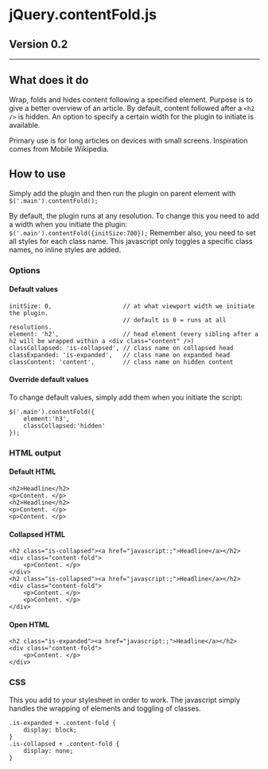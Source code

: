 # jQuery.contentFold.js

## Version 0.2

***

## What does it do

Wrap, folds and hides content following a specified element. Purpose is to give a better overview of an article. By default, content followed after a `<h2 />` is hidden. An option to specify a certain width for the plugin to initiate is available. 

Primary use is for long articles on devices with small screens. Inspiration comes from Mobile Wikipedia.

## How to use

Simply add the plugin and then run the plugin on parent element with `$('.main').contentFold();`

By default, the plugin runs at any resolution. To change this you need to add a width when you initiate the plugin: `$('.main').contentFold({initSize:700});` Remember also, you need to set all styles for each class name. This javascript only toggles a specific class names, no inline styles are added.

### Options

#### Default values 

	initSize: 0,					// at what viewport width we initiate the plugin.
									// default is 0 = runs at all resolutions.
	element: 'h2',					// head element (every sibling after a h2 will be wrapped within a <div class="content" />)
	classCollapsed: 'is-collapsed', // class name on collapsed head
	classExpanded: 'is-expanded',	// class name on expanded head
	classContent: 'content', 		// class name on hidden content

#### Override default values

To change default values, simply add them when you initiate the script:

	$('.main').contentFold({
		element:'h3',
		classCollapsed:'hidden'
	});


### HTML output

#### Default HTML

	<h2>Headline</h2>	
	<p>Content. </p>
	<h2>Headline</h2>	
	<p>Content. </p>
	<p>Content. </p>
	
#### Collapsed HTML

	<h2 class="is-collapsed"><a href="javascript:;">Headline</a></h2>	
	<div class="content-fold">
		<p>Content. </p>
	</div>
	<h2 class="is-collapsed"><a href="javascript:;">Headline</a></h2>	
	<div class="content-fold">
		<p>Content. </p>
		<p>Content. </p>
	</div>
	
#### Open HTML

	<h2 class="is-expanded"><a href="javascript:;">Headline</a></h2>	
	<div class="content-fold">
		<p>Content. </p>
	</div>
	
### CSS 

This you add to your stylesheet in order to work. The javascript simply handles the wrapping of elements and toggling of classes. 

	.is-expanded + .content-fold {
		display: block;
	}
	.is-collapsed + .content-fold {
		display: none;
	}




